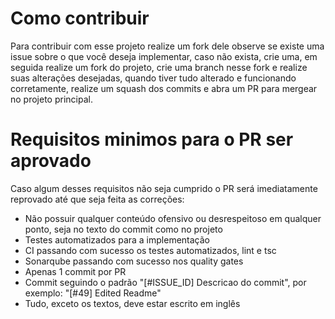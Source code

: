 # Como contribuir
Para contribuir com esse projeto realize um fork dele observe se existe uma issue sobre o que você deseja implementar, caso não exista, crie uma, em seguida realize um fork do projeto, crie uma branch nesse fork e realize suas alterações desejadas, quando tiver tudo alterado e funcionando corretamente, realize um squash dos commits e abra um PR para mergear no projeto principal.

# Requisitos minimos para o PR ser aprovado
Caso algum desses requisitos não seja cumprido o PR será imediatamente reprovado até que seja feita as correções:
- Não possuir qualquer conteúdo ofensivo ou desrespeitoso em qualquer ponto, seja no texto do commit como no projeto
- Testes automatizados para a implementação
- CI passando com sucesso os testes automatizados, lint e tsc
- Sonarqube passando com sucesso nos quality gates
- Apenas 1 commit por PR
- Commit seguindo o padrão "[#ISSUE_ID] Descricao do commit", por exemplo: "[#49] Edited Readme"
- Tudo, exceto os textos, deve estar escrito em inglês